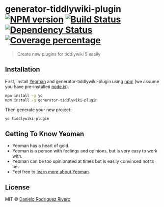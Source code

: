 # generator-tiddlywiki-plugin [![NPM version][npm-image]][npm-url] [![Build Status][travis-image]][travis-url] [![Dependency Status][daviddm-image]][daviddm-url] [![Coverage percentage][coveralls-image]][coveralls-url]
> Create new plugins for tiddlywiki 5 easily

## Installation

First, install [Yeoman](http://yeoman.io) and generator-tiddlywiki-plugin using [npm](https://www.npmjs.com/) (we assume you have pre-installed [node.js](https://nodejs.org/)).

```bash
npm install -g yo
npm install -g generator-tiddlywiki-plugin
```

Then generate your new project:

```bash
yo tiddlywiki-plugin
```

## Getting To Know Yeoman

 * Yeoman has a heart of gold.
 * Yeoman is a person with feelings and opinions, but is very easy to work with.
 * Yeoman can be too opinionated at times but is easily convinced not to be.
 * Feel free to [learn more about Yeoman](http://yeoman.io/).

## License

MIT © [Danielo Rodriguez Rivero](danielorodriguezrivero.com)


[npm-image]: https://badge.fury.io/js/generator-tiddlywiki-plugin.svg
[npm-url]: https://npmjs.org/package/generator-tiddlywiki-plugin
[travis-image]: https://travis-ci.org/danielo515/generator-tiddlywiki-plugin.svg?branch=master
[travis-url]: https://travis-ci.org/danielo515/generator-tiddlywiki-plugin
[daviddm-image]: https://david-dm.org/danielo515/generator-tiddlywiki-plugin.svg?theme=shields.io
[daviddm-url]: https://david-dm.org/danielo515/generator-tiddlywiki-plugin
[coveralls-image]: https://coveralls.io/repos/danielo515/generator-tiddlywiki-plugin/badge.svg
[coveralls-url]: https://coveralls.io/r/danielo515/generator-tiddlywiki-plugin
